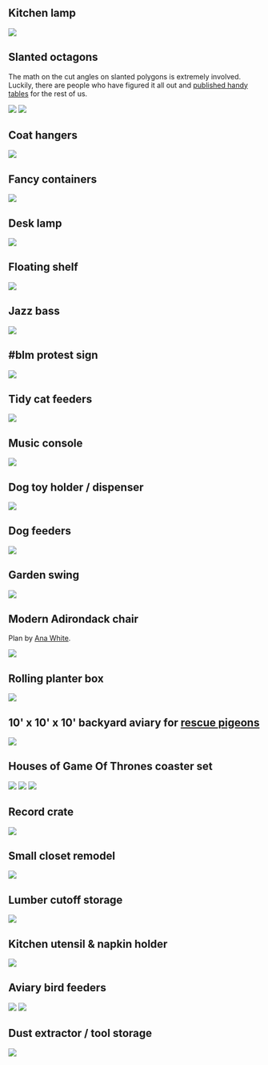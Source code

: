 
## Kitchen lamp

![](pics/2EB3A6F3-F116-4FBD-9EA2-B900613F2894.png)


## Slanted octagons

The math on the cut angles on slanted polygons is extremely involved. Luckily,
there are people who have figured it all out and [published handy
tables](https://woodgears.ca/miter/) for the rest of us.

![](pics/IMG_0090.png)
![](pics/IMG_0237.png)


## Coat hangers

![](pics/IMG_0134.png)


## Fancy containers

![](pics/IMG_0152.png)


## Desk lamp

![](pics/IMG_7900.png)


## Floating shelf

![](pics/IMG_0168.png)


## Jazz bass

![](pics/IMG_6428.png)


## #blm protest sign

![](pics/IMG_0274.png)


## Tidy cat feeders

![](pics/IMG_0361.png)


## Music console

![](pics/IMG_0377.png)


## Dog toy holder / dispenser

![](pics/IMG_4593.png)


## Dog feeders

![](pics/IMG_4725.png)


## Garden swing

![](pics/IMG_0465.png)


## Modern Adirondack chair

Plan by [Ana White](https://www.ana-white.com/woodworking-projects/2x4-modern-adirondack-chair).

![](pics/IMG_0544.png)


## Rolling planter box

![](pics/IMG_0634.png)


## 10' x 10' x 10' backyard aviary for [rescue pigeons](https://pigeonrescue.org)

![](pics/IMG_1937.png)


## Houses of Game Of Thrones coaster set

![](pics/IMG_3623.png)
![](pics/IMG_3631.png)
![](pics/IMG_3621.png)


## Record crate

![](pics/IMG_6185.png)


## Small closet remodel

![](pics/IMG_0075.png)


## Lumber cutoff storage

![](pics/IMG_0514.png)


## Kitchen utensil & napkin holder

![](pics/IMG_0457.png)


## Aviary bird feeders

![](pics/IMG_1652.png)
![](pics/IMG_1913.png)


## Dust extractor / tool storage

![](pics/IMG_0330.png)


